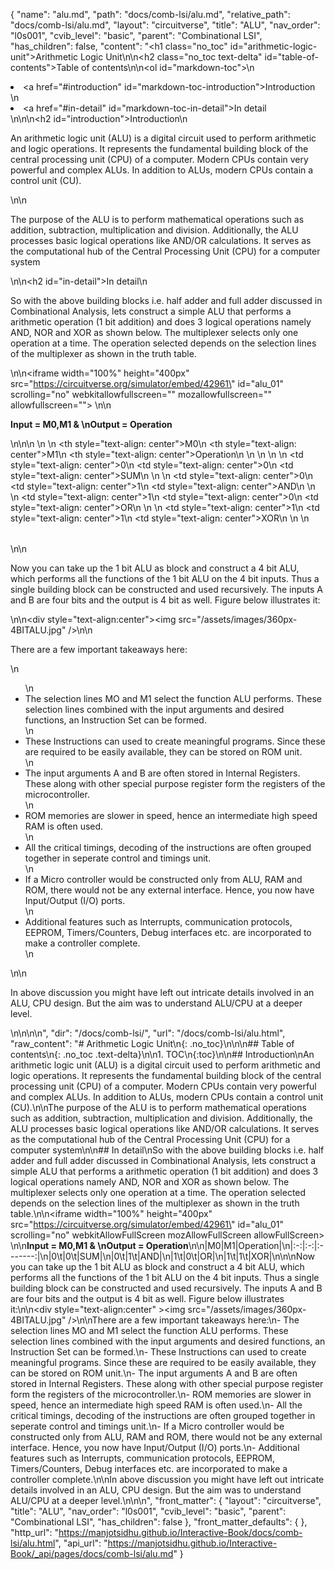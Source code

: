 {
  "name": "alu.md",
  "path": "docs/comb-lsi/alu.md",
  "relative_path": "docs/comb-lsi/alu.md",
  "layout": "circuitverse",
  "title": "ALU",
  "nav_order": "l0s001",
  "cvib_level": "basic",
  "parent": "Combinational LSI",
  "has_children": false,
  "content": "<h1 class=\"no_toc\" id=\"arithmetic-logic-unit\">Arithmetic Logic Unit</h1>\n\n<h2 class=\"no_toc text-delta\" id=\"table-of-contents\">Table of contents</h2>\n\n<ol id=\"markdown-toc\">\n  <li><a href=\"#introduction\" id=\"markdown-toc-introduction\">Introduction</a></li>\n  <li><a href=\"#in-detail\" id=\"markdown-toc-in-detail\">In detail</a></li>\n</ol>\n\n<h2 id=\"introduction\">Introduction</h2>\n<p>An arithmetic logic unit (ALU) is a digital circuit used to perform arithmetic and logic operations. It represents the fundamental building block of the central processing unit (CPU) of a computer. Modern CPUs contain very powerful and complex ALUs. In addition to ALUs, modern CPUs contain a control unit (CU).</p>\n\n<p>The purpose of the ALU is to perform mathematical operations such as addition, subtraction, multiplication and division. Additionally, the ALU processes basic logical operations like AND/OR calculations. It serves as the computational hub of the Central Processing Unit (CPU) for a computer system</p>\n\n<h2 id=\"in-detail\">In detail</h2>\n<p>So with the above building blocks i.e. half adder and full adder discussed in Combinational Analysis, lets construct a simple ALU that performs a arithmetic operation (1 bit addition) and does 3 logical operations namely AND, NOR and XOR as shown below. The multiplexer selects only one operation at a time. The operation selected depends on the selection lines of the multiplexer as shown in the truth table.</p>\n\n<iframe width=\"100%\" height=\"400px\" src=\"https://circuitverse.org/simulator/embed/42961\" id=\"alu_01\" scrolling=\"no\" webkitallowfullscreen=\"\" mozallowfullscreen=\"\" allowfullscreen=\"\"> </iframe>\n\n<p><strong>Input = M0,M1 &amp; \nOutput = Operation</strong></p>\n\n<table>\n  <thead>\n    <tr>\n      <th style=\"text-align: center\">M0</th>\n      <th style=\"text-align: center\">M1</th>\n      <th style=\"text-align: center\">Operation</th>\n    </tr>\n  </thead>\n  <tbody>\n    <tr>\n      <td style=\"text-align: center\">0</td>\n      <td style=\"text-align: center\">0</td>\n      <td style=\"text-align: center\">SUM</td>\n    </tr>\n    <tr>\n      <td style=\"text-align: center\">0</td>\n      <td style=\"text-align: center\">1</td>\n      <td style=\"text-align: center\">AND</td>\n    </tr>\n    <tr>\n      <td style=\"text-align: center\">1</td>\n      <td style=\"text-align: center\">0</td>\n      <td style=\"text-align: center\">OR</td>\n    </tr>\n    <tr>\n      <td style=\"text-align: center\">1</td>\n      <td style=\"text-align: center\">1</td>\n      <td style=\"text-align: center\">XOR</td>\n    </tr>\n  </tbody>\n</table>\n\n<p>Now you can take up the 1 bit ALU as block and construct a 4 bit ALU, which performs all the functions of the 1 bit ALU on the 4 bit inputs. Thus a single building block can be constructed and used recursively. The inputs A and B are four bits and the output is 4 bit as well. Figure below illustrates it:</p>\n\n<div style=\"text-align:center\"><img src=\"/assets/images/360px-4BITALU.jpg\" /></div>\n\n<p>There are a few important takeaways here:</p>\n<ul>\n  <li>The selection lines MO and M1 select the function ALU performs. These selection lines combined with the input arguments and desired functions, an Instruction Set can be formed.</li>\n  <li>These Instructions can used to create meaningful programs. Since these are required to be easily available, they can be stored on ROM unit.</li>\n  <li>The input arguments A and B are often stored in Internal Registers. These along with other special purpose register form the registers of the microcontroller.</li>\n  <li>ROM memories are slower in speed, hence an intermediate high speed RAM is often used.</li>\n  <li>All the critical timings, decoding of the instructions are often grouped together in seperate control and timings unit.</li>\n  <li>If a Micro controller would be constructed only from ALU, RAM and ROM, there would not be any external interface. Hence, you now have Input/Output (I/O) ports.</li>\n  <li>Additional features such as Interrupts, communication protocols, EEPROM, Timers/Counters, Debug interfaces etc. are incorporated to make a controller complete.</li>\n</ul>\n\n<p>In above discussion you might have left out intricate details involved in an ALU, CPU design. But the aim was to understand ALU/CPU at a deeper level.</p>\n\n<style>\nimg{\n    max-width:50%;\n}\n</style>\n\n",
  "dir": "/docs/comb-lsi/",
  "url": "/docs/comb-lsi/alu.html",
  "raw_content": "# Arithmetic Logic Unit\n{: .no_toc}\n\n\n## Table of contents\n{: .no_toc .text-delta}\n\n1. TOC\n{:toc}\n\n## Introduction\nAn arithmetic logic unit (ALU) is a digital circuit used to perform arithmetic and logic operations. It represents the fundamental building block of the central processing unit (CPU) of a computer. Modern CPUs contain very powerful and complex ALUs. In addition to ALUs, modern CPUs contain a control unit (CU).\n\nThe purpose of the ALU is to perform mathematical operations such as addition, subtraction, multiplication and division. Additionally, the ALU processes basic logical operations like AND/OR calculations. It serves as the computational hub of the Central Processing Unit (CPU) for a computer system\n\n## In detail\nSo with the above building blocks i.e. half adder and full adder discussed in Combinational Analysis, lets construct a simple ALU that performs a arithmetic operation (1 bit addition) and does 3 logical operations namely AND, NOR and XOR as shown below. The multiplexer selects only one operation at a time. The operation selected depends on the selection lines of the multiplexer as shown in the truth table.\n\n<iframe width=\"100%\" height=\"400px\" src=\"https://circuitverse.org/simulator/embed/42961\" id=\"alu_01\" scrolling=\"no\" webkitAllowFullScreen mozAllowFullScreen allowFullScreen> </iframe>\n\n**Input = M0,M1 & \nOutput = Operation**\n\n|M0|M1|Operation|\n|:-:|:-:|:-------:|\n|0\t|0\t|SUM|\n|0\t|1\t|AND|\n|1\t|0\t|OR|\n|1\t|1\t|XOR|\n\n\nNow you can take up the 1 bit ALU as block and construct a 4 bit ALU, which performs all the functions of the 1 bit ALU on the 4 bit inputs. Thus a single building block can be constructed and used recursively. The inputs A and B are four bits and the output is 4 bit as well. Figure below illustrates it:\n\n<div style=\"text-align:center\" ><img src=\"/assets/images/360px-4BITALU.jpg\" /></div>\n\nThere are a few important takeaways here:\n- The selection lines MO and M1 select the function ALU performs. These selection lines combined with the input arguments and desired functions, an Instruction Set can be formed.\n- These Instructions can used to create meaningful programs. Since these are required to be easily available, they can be stored on ROM unit.\n- The input arguments A and B are often stored in Internal Registers. These along with other special purpose register form the registers of the microcontroller.\n- ROM memories are slower in speed, hence an intermediate high speed RAM is often used.\n- All the critical timings, decoding of the instructions are often grouped together in seperate control and timings unit.\n- If a Micro controller would be constructed only from ALU, RAM and ROM, there would not be any external interface. Hence, you now have Input/Output (I/O) ports.\n- Additional features such as Interrupts, communication protocols, EEPROM, Timers/Counters, Debug interfaces etc. are incorporated to make a controller complete.\n\nIn above discussion you might have left out intricate details involved in an ALU, CPU design. But the aim was to understand ALU/CPU at a deeper level.\n\n<style>\nimg{\n    max-width:50%;\n}\n</style>\n",
  "front_matter": {
    "layout": "circuitverse",
    "title": "ALU",
    "nav_order": "l0s001",
    "cvib_level": "basic",
    "parent": "Combinational LSI",
    "has_children": false
  },
  "front_matter_defaults": {
  },
  "http_url": "https://manjotsidhu.github.io/Interactive-Book/docs/comb-lsi/alu.html",
  "api_url": "https://manjotsidhu.github.io/Interactive-Book/_api/pages/docs/comb-lsi/alu.md"
}